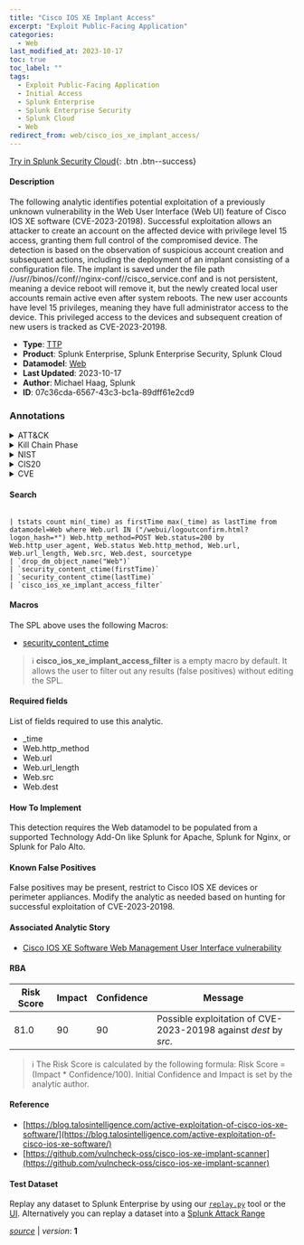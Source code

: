 ```yaml
---
title: "Cisco IOS XE Implant Access"
excerpt: "Exploit Public-Facing Application"
categories:
  - Web
last_modified_at: 2023-10-17
toc: true
toc_label: ""
tags:
  - Exploit Public-Facing Application
  - Initial Access
  - Splunk Enterprise
  - Splunk Enterprise Security
  - Splunk Cloud
  - Web
redirect_from: web/cisco_ios_xe_implant_access/
---
```




[Try in Splunk Security Cloud](https://www.splunk.com/en_us/cyber-security.html){: .btn .btn--success}

#### Description

The following analytic identifies potential exploitation of a previously unknown vulnerability in the Web User Interface (Web UI) feature of Cisco IOS XE software (CVE-2023-20198). Successful exploitation allows an attacker to create an account on the affected device with privilege level 15 access, granting them full control of the compromised device. The detection is based on the observation of suspicious account creation and subsequent actions, including the deployment of an implant consisting of a configuration file. The implant is saved under the file path //usr//binos//conf//nginx-conf//cisco_service.conf and is not persistent, meaning a device reboot will remove it, but the newly created local user accounts remain active even after system reboots. The new user accounts have level 15 privileges, meaning they have full administrator access to the device. This privileged access to the devices and subsequent creation of new users is tracked as CVE-2023-20198.

- **Type**: [TTP](https://github.com/splunk/security_content/wiki/Detection-Analytic-Types)
- **Product**: Splunk Enterprise, Splunk Enterprise Security, Splunk Cloud
- **Datamodel**: [Web](https://docs.splunk.com/Documentation/CIM/latest/User/Web)
- **Last Updated**: 2023-10-17
- **Author**: Michael Haag, Splunk
- **ID**: 07c36cda-6567-43c3-bc1a-89dff61e2cd9

### Annotations
<details>
  <summary>ATT&CK</summary>

<div markdown="1">

#### [ATT&CK](https://attack.mitre.org/)

| ID          | Technique   | Tactic         |
| ----------- | ----------- |--------------- |
| [T1190](https://attack.mitre.org/techniques/T1190/) | Exploit Public-Facing Application | Initial Access |

</div>
</details>


<details>
  <summary>Kill Chain Phase</summary>

<div markdown="1">

* Delivery


</div>
</details>


<details>
  <summary>NIST</summary>

<div markdown="1">

* DE.CM



</div>
</details>

<details>
  <summary>CIS20</summary>

<div markdown="1">

* CIS 13



</div>
</details>

<details>
  <summary>CVE</summary>

<div markdown="1">


</div>
</details>


#### Search

```

| tstats count min(_time) as firstTime max(_time) as lastTime from datamodel=Web where Web.url IN ("/webui/logoutconfirm.html?logon_hash=*") Web.http_method=POST Web.status=200 by Web.http_user_agent, Web.status Web.http_method, Web.url, Web.url_length, Web.src, Web.dest, sourcetype 
| `drop_dm_object_name("Web")` 
| `security_content_ctime(firstTime)` 
| `security_content_ctime(lastTime)`
| `cisco_ios_xe_implant_access_filter`
```

#### Macros
The SPL above uses the following Macros:
* [security_content_ctime](https://github.com/splunk/security_content/blob/develop/macros/security_content_ctime.yml)

> :information_source:
> **cisco_ios_xe_implant_access_filter** is a empty macro by default. It allows the user to filter out any results (false positives) without editing the SPL.



#### Required fields
List of fields required to use this analytic.
* _time
* Web.http_method
* Web.url
* Web.url_length
* Web.src
* Web.dest



#### How To Implement
This detection requires the Web datamodel to be populated from a supported Technology Add-On like Splunk for Apache, Splunk for Nginx, or Splunk for Palo Alto.
#### Known False Positives
False positives may be present, restrict to Cisco IOS XE devices or perimeter appliances. Modify the analytic as needed based on hunting for successful exploitation of CVE-2023-20198.

#### Associated Analytic Story
* [Cisco IOS XE Software Web Management User Interface vulnerability](/stories/cisco_ios_xe_software_web_management_user_interface_vulnerability)




#### RBA

| Risk Score  | Impact      | Confidence   | Message      |
| ----------- | ----------- |--------------|--------------|
| 81.0 | 90 | 90 | Possible exploitation of CVE-2023-20198 against $dest$ by $src$. |


> :information_source:
> The Risk Score is calculated by the following formula: Risk Score = (Impact * Confidence/100). Initial Confidence and Impact is set by the analytic author.


#### Reference

* [https://blog.talosintelligence.com/active-exploitation-of-cisco-ios-xe-software/](https://blog.talosintelligence.com/active-exploitation-of-cisco-ios-xe-software/)
* [https://github.com/vulncheck-oss/cisco-ios-xe-implant-scanner](https://github.com/vulncheck-oss/cisco-ios-xe-implant-scanner)



#### Test Dataset
Replay any dataset to Splunk Enterprise by using our [`replay.py`](https://github.com/splunk/attack_data#using-replaypy) tool or the [UI](https://github.com/splunk/attack_data#using-ui).
Alternatively you can replay a dataset into a [Splunk Attack Range](https://github.com/splunk/attack_range#replay-dumps-into-attack-range-splunk-server)




[*source*](https://github.com/splunk/security_content/tree/develop/detections/web/cisco_ios_xe_implant_access.yml) \| *version*: **1**